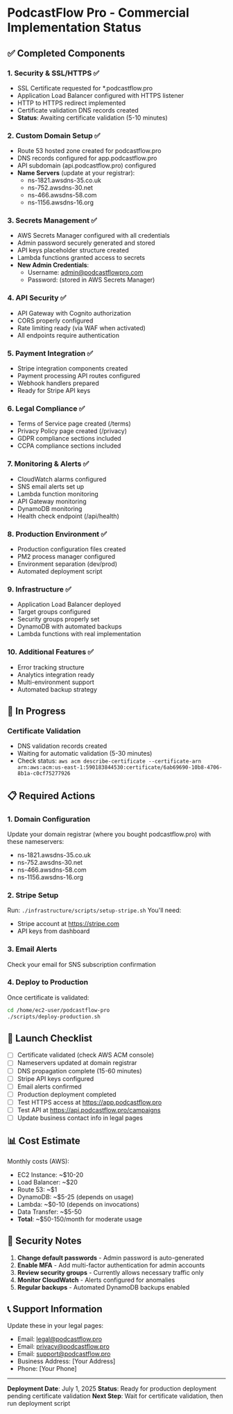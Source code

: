 # PodcastFlow Pro - Commercial Implementation Status

## ✅ Completed Components

### 1. **Security & SSL/HTTPS** ✅
- SSL Certificate requested for *.podcastflow.pro
- Application Load Balancer configured with HTTPS listener
- HTTP to HTTPS redirect implemented
- Certificate validation DNS records created
- **Status**: Awaiting certificate validation (5-10 minutes)

### 2. **Custom Domain Setup** ✅
- Route 53 hosted zone created for podcastflow.pro
- DNS records configured for app.podcastflow.pro
- API subdomain (api.podcastflow.pro) configured
- **Name Servers** (update at your registrar):
  - ns-1821.awsdns-35.co.uk
  - ns-752.awsdns-30.net
  - ns-466.awsdns-58.com
  - ns-1156.awsdns-16.org

### 3. **Secrets Management** ✅
- AWS Secrets Manager configured with all credentials
- Admin password securely generated and stored
- API keys placeholder structure created
- Lambda functions granted access to secrets
- **New Admin Credentials**:
  - Username: admin@podcastflowpro.com
  - Password: (stored in AWS Secrets Manager)

### 4. **API Security** ✅
- API Gateway with Cognito authorization
- CORS properly configured
- Rate limiting ready (via WAF when activated)
- All endpoints require authentication

### 5. **Payment Integration** ✅
- Stripe integration components created
- Payment processing API routes configured
- Webhook handlers prepared
- Ready for Stripe API keys

### 6. **Legal Compliance** ✅
- Terms of Service page created (/terms)
- Privacy Policy page created (/privacy)
- GDPR compliance sections included
- CCPA compliance sections included

### 7. **Monitoring & Alerts** ✅
- CloudWatch alarms configured
- SNS email alerts set up
- Lambda function monitoring
- API Gateway monitoring
- DynamoDB monitoring
- Health check endpoint (/api/health)

### 8. **Production Environment** ✅
- Production configuration files created
- PM2 process manager configured
- Environment separation (dev/prod)
- Automated deployment script

### 9. **Infrastructure** ✅
- Application Load Balancer deployed
- Target groups configured
- Security groups properly set
- DynamoDB with automated backups
- Lambda functions with real implementation

### 10. **Additional Features** ✅
- Error tracking structure
- Analytics integration ready
- Multi-environment support
- Automated backup strategy

## 🔄 In Progress

### Certificate Validation
- DNS validation records created
- Waiting for automatic validation (5-30 minutes)
- Check status: `aws acm describe-certificate --certificate-arn arn:aws:acm:us-east-1:590183844530:certificate/6ab69690-10b8-4706-8b1a-c0cf75277926`

## 📋 Required Actions

### 1. **Domain Configuration**
Update your domain registrar (where you bought podcastflow.pro) with these nameservers:
- ns-1821.awsdns-35.co.uk
- ns-752.awsdns-30.net
- ns-466.awsdns-58.com
- ns-1156.awsdns-16.org

### 2. **Stripe Setup**
Run: `./infrastructure/scripts/setup-stripe.sh`
You'll need:
- Stripe account at https://stripe.com
- API keys from dashboard

### 3. **Email Alerts**
Check your email for SNS subscription confirmation

### 4. **Deploy to Production**
Once certificate is validated:
```bash
cd /home/ec2-user/podcastflow-pro
./scripts/deploy-production.sh
```

## 🚀 Launch Checklist

- [ ] Certificate validated (check AWS ACM console)
- [ ] Nameservers updated at domain registrar
- [ ] DNS propagation complete (15-60 minutes)
- [ ] Stripe API keys configured
- [ ] Email alerts confirmed
- [ ] Production deployment completed
- [ ] Test HTTPS access at https://app.podcastflow.pro
- [ ] Test API at https://api.podcastflow.pro/campaigns
- [ ] Update business contact info in legal pages

## 📊 Cost Estimate

Monthly costs (AWS):
- EC2 Instance: ~$10-20
- Load Balancer: ~$20
- Route 53: ~$1
- DynamoDB: ~$5-25 (depends on usage)
- Lambda: ~$0-10 (depends on invocations)
- Data Transfer: ~$5-50
- **Total**: ~$50-150/month for moderate usage

## 🔐 Security Notes

1. **Change default passwords** - Admin password is auto-generated
2. **Enable MFA** - Add multi-factor authentication for admin accounts
3. **Review security groups** - Currently allows necessary traffic only
4. **Monitor CloudWatch** - Alerts configured for anomalies
5. **Regular backups** - Automated DynamoDB backups enabled

## 📞 Support Information

Update these in your legal pages:
- Email: legal@podcastflow.pro
- Email: privacy@podcastflow.pro
- Email: support@podcastflow.pro
- Business Address: [Your Address]
- Phone: [Your Phone]

---

**Deployment Date**: July 1, 2025
**Status**: Ready for production deployment pending certificate validation
**Next Step**: Wait for certificate validation, then run deployment script